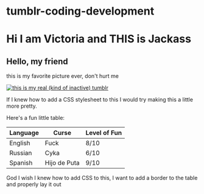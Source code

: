 # tumblr-coding-development
<!DOCTYPE html>
<html>
    <head>
        <title>Yeezus Will Rise</title>
    </head>
    <body>
    <h1>Hi I am Victoria and THIS is Jackass</h1>
    <h2> Hello, my friend</h2>
    <p>this is my favorite picture ever, don't hurt me</p>
        <a href="http://www.f-ucking-great.tumblr.com"><img src=http://i.imgur.com/4iHA6Zg.jpg alt="this is my real (kind of inactive) tumblr"></a>
    <p>If I knew how to add a CSS stylesheet to this I would try making this a little more pretty.</p>
    <p>Here's a fun little table:</p>
    <table>
        <thead>
        <tr>
            <th>Language</th>
            <th>Curse</th>
            <th>Level of Fun</th>
        </tr>
        </thead>
        <tbody>
            <tr>
                <td>English</td>
                <td>Fuck</td>
                <td>8/10</td>
            </tr>
            <tr>
                <td>Russian</td>
                <td>Cyka</td>
                <td>6/10</td>
            </tr>
            <tr>
                <td>Spanish</td>
                <td>Hijo de Puta</td>
                <td>9/10</td>
            </tr>
        </tbody>
    </table>
    <p>God I wish I knew how to add CSS to this, I want to add a border to the table and properly lay it out</p>
    </body>
</html>
